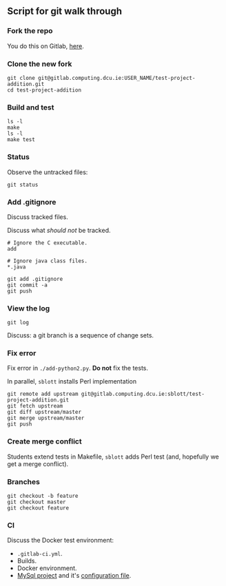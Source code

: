 ## Script for git walk through

### Fork the repo

You do this on Gitlab, [here](/sblott/test-project-addition).

### Clone the new fork

```shell
git clone git@gitlab.computing.dcu.ie:USER_NAME/test-project-addition.git
cd test-project-addition
```

### Build and test

```shell
ls -l
make
ls -l
make test
```

### Status

Observe the untracked files:
```shell
git status
```

### Add .gitignore

Discuss tracked files.

Discuss what *should not* be tracked.

```
# Ignore the C executable.
add

# Ignore java class files.
*.java
```

```shell
git add .gitignore
git commit -a
git push
```

### View the log

```shell
git log
```

Discuss: a git branch is a sequence of change sets.

### Fix error

Fix error in `./add-python2.py`.  **Do not** fix the tests.

In parallel, `sblott` installs Perl implementation

```shell
git remote add upstream git@gitlab.computing.dcu.ie:sblott/test-project-addition.git
git fetch upstream
git diff upstream/master
git merge upstream/master
git push
```

### Create merge conflict

Students extend tests in Makefile, `sblott` adds Perl test (and, hopefully we
get a merge conflict).

### Branches

```shell
git checkout -b feature
git checkout master
git checkout feature
```

### CI

Discuss the Docker test environment:

- `.gitlab-ci.yml`.
- Builds.
- Docker environment.
- [MySql project](https://gitlab.computing.dcu.ie/sblott/test-project-mysql) and it's [configuration file](https://gitlab.computing.dcu.ie/sblott/test-project-mysql/blob/master/.gitlab-ci.yml).

